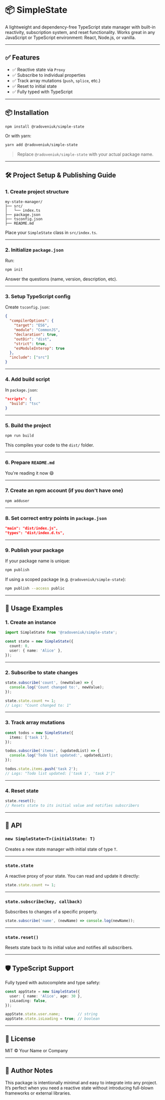 # 📦 SimpleState

A lightweight and dependency-free TypeScript state manager with built-in reactivity, subscription system, and reset functionality. Works great in any JavaScript or TypeScript environment: React, Node.js, or vanilla.

---

## ✅ Features

- ✅ Reactive state via `Proxy`
- ✅ Subscribe to individual properties
- ✅ Track array mutations (`push`, `splice`, etc.)
- ✅ Reset to initial state
- ✅ Fully typed with TypeScript

---

## 📦 Installation

```bash
npm install @radoveniuk/simple-state
```

Or with yarn:

```bash
yarn add @radoveniuk/simple-state
```

> Replace `@radoveniuk/simple-state` with your actual package name.

---

## 🛠 Project Setup & Publishing Guide

### 1. Create project structure

```
my-state-manager/
├── src/
│   └── index.ts
├── package.json
├── tsconfig.json
├── README.md
```

Place your `SimpleState` class in `src/index.ts`.

---

### 2. Initialize `package.json`

Run:

```bash
npm init
```

Answer the questions (name, version, description, etc).

---

### 3. Setup TypeScript config

Create `tsconfig.json`:

```json
{
  "compilerOptions": {
    "target": "ES6",
    "module": "CommonJS",
    "declaration": true,
    "outDir": "dist",
    "strict": true,
    "esModuleInterop": true
  },
  "include": ["src"]
}
```

---

### 4. Add build script

In `package.json`:

```json
"scripts": {
  "build": "tsc"
}
```

---

### 5. Build the project

```bash
npm run build
```

This compiles your code to the `dist/` folder.

---

### 6. Prepare `README.md`

You're reading it now 😄

---

### 7. Create an npm account (if you don't have one)

```bash
npm adduser
```

---

### 8. Set correct entry points in `package.json`

```json
"main": "dist/index.js",
"types": "dist/index.d.ts",
```

---

### 9. Publish your package

If your package name is unique:

```bash
npm publish
```

If using a scoped package (e.g. `@radoveniuk/simple-state`):

```bash
npm publish --access public
```

---

## 🚀 Usage Examples

### 1. Create an instance

```ts
import SimpleState from '@radoveniuk/simple-state';

const state = new SimpleState({
  count: 0,
  user: { name: 'Alice' },
});
```

---

### 2. Subscribe to state changes

```ts
state.subscribe('count', (newValue) => {
  console.log('Count changed to:', newValue);
});

state.state.count += 1;
// Logs: "Count changed to: 1"
```

---

### 3. Track array mutations

```ts
const todos = new SimpleState({
  items: ['task 1'],
});

todos.subscribe('items', (updatedList) => {
  console.log('Todo list updated:', updatedList);
});

todos.state.items.push('task 2');
// Logs: "Todo list updated: ['task 1', 'task 2']"
```

---

### 4. Reset state

```ts
state.reset();
// Resets state to its initial value and notifies subscribers
```

---

## 🧩 API

### `new SimpleState<T>(initialState: T)`

Creates a new state manager with initial state of type `T`.

---

### `state.state`

A reactive proxy of your state. You can read and update it directly:

```ts
state.state.count += 1;
```

---

### `state.subscribe(key, callback)`

Subscribes to changes of a specific property.

```ts
state.subscribe('name', (newName) => console.log(newName));
```

---

### `state.reset()`

Resets state back to its initial value and notifies all subscribers.

---

## 🛡 TypeScript Support

Fully typed with autocomplete and type safety:

```ts
const appState = new SimpleState({
  user: { name: 'Alice', age: 30 },
  isLoading: false,
});

appState.state.user.name;        // string
appState.state.isLoading = true; // boolean
```

---

## 📄 License

MIT © Your Name or Company

---

## 🧠 Author Notes

This package is intentionally minimal and easy to integrate into any project. It’s perfect when you need a reactive state without introducing full-blown frameworks or external libraries.